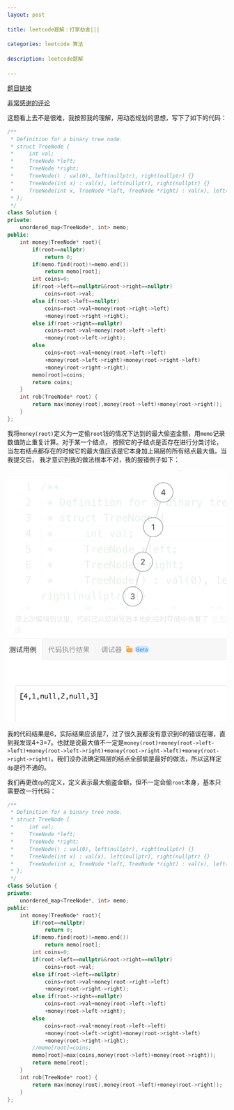 ```yaml
---
layout: post

title: leetcode题解：打家劫舍|||

categories: leetcode 算法

description: leetcode题解

---
```


[题目链接](https://leetcode-cn.com/problems/house-robber-iii)

[非常感谢的评论](https://leetcode-cn.com/problems/house-robber-iii/comments/20026)

这题看上去不是很难，我按照我的理解，用动态规划的思想，写下了如下的代码：

```C++
/**
 * Definition for a binary tree node.
 * struct TreeNode {
 *     int val;
 *     TreeNode *left;
 *     TreeNode *right;
 *     TreeNode() : val(0), left(nullptr), right(nullptr) {}
 *     TreeNode(int x) : val(x), left(nullptr), right(nullptr) {}
 *     TreeNode(int x, TreeNode *left, TreeNode *right) : val(x), left(left), right(right) {}
 * };
 */
class Solution {
private:
    unordered_map<TreeNode*, int> memo;
public:
    int money(TreeNode* root){
        if(root==nullptr)
            return 0;
        if(memo.find(root)!=memo.end())
            return memo[root];
        int coins=0;
        if(root->left==nullptr&&root->right==nullptr)
            coins=root->val;
        else if(root->left==nullptr)
            coins=root->val+money(root->right->left)
            +money(root->right->right);
        else if(root->right==nullptr)
            coins=root->val+money(root->left->left)
            +money(root->left->right);
        else
            coins=root->val+money(root->left->left)
            +money(root->left->right)+money(root->right->left)
            +money(root->right->right);
        memo[root]=coins;
        return coins;
    }
    int rob(TreeNode* root) {
        return max(money(root),money(root->left)+money(root->right));
    }
};
```

我将`money(root)`定义为一定偷`root`钱的情况下达到的最大偷盗金额，用`memo`记录数值防止重复计算。对于某一个结点，
按照它的子结点是否存在进行分类讨论，当左右结点都存在的时候它的最大值应该是它本身加上隔层的所有结点最大值。当我提交后，
我才意识到我的做法根本不对，我的报错例子如下：

![image-20220505131212496](images/posts/image-20220505131212496.png)

我的代码结果是6，实际结果应该是7，过了很久我都没有意识到6的错误在哪，直到我发现4+3=7。也就是说最大值不一定是`money(root)+money(root->left->left)+money(root->left->right)+money(root->right->left)+money(root->right->right)`。我们没办法确定隔层的结点全部偷是最好的做法，所以这样定`dp`是行不通的。

我们再更改`dp`的定义，定义表示最大偷盗金额，但不一定会偷`root`本身，基本只需要改一行代码：

```C++
/**
 * Definition for a binary tree node.
 * struct TreeNode {
 *     int val;
 *     TreeNode *left;
 *     TreeNode *right;
 *     TreeNode() : val(0), left(nullptr), right(nullptr) {}
 *     TreeNode(int x) : val(x), left(nullptr), right(nullptr) {}
 *     TreeNode(int x, TreeNode *left, TreeNode *right) : val(x), left(left), right(right) {}
 * };
 */
class Solution {
private:
    unordered_map<TreeNode*, int> memo;
public:
    int money(TreeNode* root){
        if(root==nullptr)
            return 0;
        if(memo.find(root)!=memo.end())
            return memo[root];
        int coins=0;
        if(root->left==nullptr&&root->right==nullptr)
            coins=root->val;
        else if(root->left==nullptr)
            coins=root->val+money(root->right->left)
            +money(root->right->right);
        else if(root->right==nullptr)
            coins=root->val+money(root->left->left)
            +money(root->left->right);
        else
            coins=root->val+money(root->left->left)
            +money(root->left->right)+money(root->right->left)
            +money(root->right->right);
        //memo[root]=coins;
        memo[root]=max(coins,money(root->left)+money(root->right));
        return memo[root];
    }
    int rob(TreeNode* root) {
        return max(money(root),money(root->left)+money(root->right));
    }
};
```
